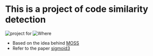 # This is a project of code similarity detection 
![project for](https://img.shields.io/badge/code-check-green.svg)
![Where](https://img.shields.io/badge/CISCO-Intern-orange.svg)

- Based on the idea behind [MOSS](https://theory.stanford.edu/~aiken/moss/)
- Refer to the paper [sigmoid3](http://theory.stanford.edu/~aiken/publications/papers/sigmod03.pdf)